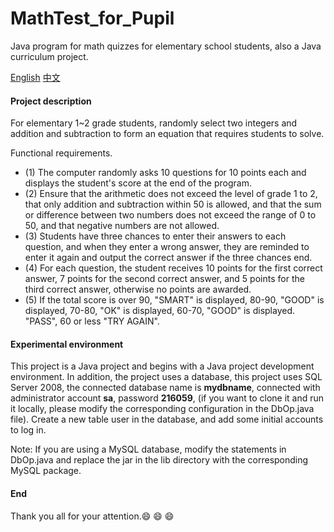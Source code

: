 # MathTest_for_Pupil

Java program for math quizzes for elementary school students, also a Java curriculum project.

[English](README.md)  [中文](README_zh.md)  

#### Project description

For elementary 1~2 grade students, randomly select two integers and addition and subtraction to form an equation that requires students to solve.

Functional requirements.

+ (1) The computer randomly asks 10 questions for 10 points each and displays the student's score at the end of the program.
+ (2) Ensure that the arithmetic does not exceed the level of grade 1 to 2, that only addition and subtraction within 50 is allowed, and that the sum or difference between two numbers does not exceed the range of 0 to 50, and that negative numbers are not allowed.
+ (3) Students have three chances to enter their answers to each question, and when they enter a wrong answer, they are reminded to enter it again and output the correct answer if the three chances end.
+ (4) For each question, the student receives 10 points for the first correct answer, 7 points for the second correct answer, and 5 points for the third correct answer, otherwise no points are awarded.
+ (5) If the total score is over 90, "SMART" is displayed, 80-90, "GOOD" is displayed, 70-80, "OK" is displayed, 60-70, "GOOD" is displayed. "PASS", 60 or less "TRY AGAIN".

#### Experimental environment

This project is a Java project and begins with a Java project development environment.
In addition, the project uses a database, this project uses SQL Server 2008, the connected database name is **mydbname**, connected with administrator account **sa**, password **216059**, (if you want to clone it and run it locally, please modify the corresponding configuration in the DbOp.java file).
Create a new table user in the database, and add some initial accounts to log in.

Note: If you are using a MySQL database, modify the statements in DbOp.java and replace the jar in the lib directory with the corresponding MySQL package.

#### End

Thank you all for your attention.😄 😄 😄
